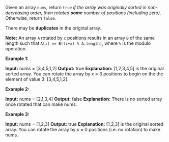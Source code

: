 Given an array  `nums`, return  `true` _if the array was originally sorted in non-decreasing order, then rotated  **some**  number of positions (including zero)_. Otherwise, return  `false`.

There may be  **duplicates**  in the original array.

**Note:**  An array  `A`  rotated by  `x`  positions results in an array  `B`  of the same length such that  `A[i] == B[(i+x) % A.length]`, where  `%`  is the modulo operation.

**Example 1:**

**Input:** nums = [3,4,5,1,2]
**Output:** true
**Explanation:** [1,2,3,4,5] is the original sorted array.
You can rotate the array by x = 3 positions to begin on the the element of value 3: [3,4,5,1,2].

**Example 2:**

**Input:** nums = [2,1,3,4]
**Output:** false
**Explanation:** There is no sorted array once rotated that can make nums.

**Example 3:**

**Input:** nums = [1,2,3]
**Output:** true
**Explanation:** [1,2,3] is the original sorted array.
You can rotate the array by x = 0 positions (i.e. no rotation) to make nums.
